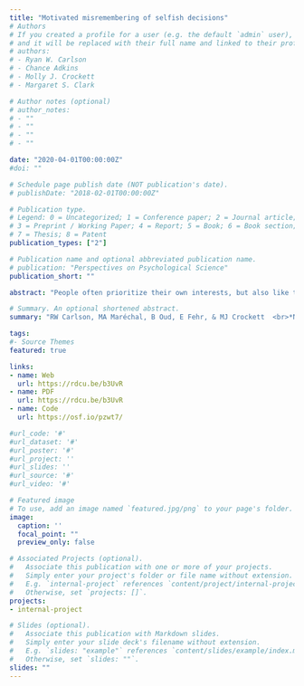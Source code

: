 ```yaml
---
title: "Motivated misremembering of selfish decisions"
# Authors
# If you created a profile for a user (e.g. the default `admin` user), write the username (folder name) here 
# and it will be replaced with their full name and linked to their profile.
# authors:
# - Ryan W. Carlson
# - Chance Adkins
# - Molly J. Crockett
# - Margaret S. Clark

# Author notes (optional)
# author_notes:
# - ""
# - ""
# - ""
# - ""

date: "2020-04-01T00:00:00Z"
#doi: ""

# Schedule page publish date (NOT publication's date).
# publishDate: "2018-02-01T00:00:00Z"

# Publication type.
# Legend: 0 = Uncategorized; 1 = Conference paper; 2 = Journal article;
# 3 = Preprint / Working Paper; 4 = Report; 5 = Book; 6 = Book section;
# 7 = Thesis; 8 = Patent
publication_types: ["2"]

# Publication name and optional abbreviated publication name.
# publication: "Perspectives on Psychological Science"
publication_short: ""

abstract: "People often prioritize their own interests, but also like to see themselves as moral. How do individuals resolve this tension? One way to both pursue personal gain and preserve a moral self-image is to misremember the extent of one’s selfishness. Here, we test this possibility. Across five experiments (N=3190), we find that people tend to recall being more generous in the past than they actually were, even when they are incentivized to recall their decisions accurately. Crucially, this motivated misremembering effect occurs chiefly for individuals whose choices violate their own fairness standards, irrespective of how high or low those standards are. Moreover, this effect disappears under conditions where people no longer perceive themselves as responsible for their fairness violations. Together, these findings suggest that when people’s actions fall short of their personal standards, they may misremember the extent of their selfishness, thereby potentially warding off threats to their moral self-image. "

# Summary. An optional shortened abstract.
summary: "RW Carlson, MA Maréchal, B Oud, E Fehr, & MJ Crockett  <br>*Nature Communications* "

tags:
#- Source Themes
featured: true

links:
- name: Web 
  url: https://rdcu.be/b3UvR
- name: PDF
  url: https://rdcu.be/b3UvR
- name: Code
  url: https://osf.io/pzwt7/

#url_code: '#'
#url_dataset: '#'
#url_poster: '#'
#url_project: ''
#url_slides: ''
#url_source: '#'
#url_video: '#'

# Featured image
# To use, add an image named `featured.jpg/png` to your page's folder. 
image:
  caption: ''
  focal_point: ""
  preview_only: false

# Associated Projects (optional).
#   Associate this publication with one or more of your projects.
#   Simply enter your project's folder or file name without extension.
#   E.g. `internal-project` references `content/project/internal-project/index.md`.
#   Otherwise, set `projects: []`.
projects:
- internal-project

# Slides (optional).
#   Associate this publication with Markdown slides.
#   Simply enter your slide deck's filename without extension.
#   E.g. `slides: "example"` references `content/slides/example/index.md`.
#   Otherwise, set `slides: ""`.
slides: ""
---
```


